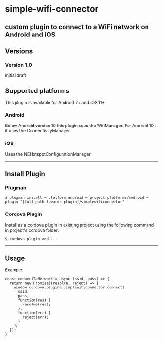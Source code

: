 # simple-wifi-connector
 custom plugin to connect to a WiFi network on Android and iOS
---
## Versions
### Version 1.0

  initial draft
## Supported platforms
 This plugin is available for Android 7+ and iOS 11+
### Android
 Below Android version 10 this plugin uses the WifiManager. For Android 10+ it uses the ConnectivityManager.
### iOS
 Uses the NEHotspotConfigurationManager
 
---
## Install Plugin
### Plugman
```
$ plugman install — platform android — project platforms/android — plugin "[full-path-towards-plugin]/simplewificonnector"
```
### Cordova Plugin
 Install as a cordova plugin in existing project using the following command in project's cordova folder:
```
$ cordova plugin add ...
```
---
## Usage
 Example:
```
const connectToNetwork = async (ssid, pass) => {
  return new Promise((resolve, reject) => {
    window.cordova.plugins.simplewificonnector.connect(
      ssid,
      pass,
      function(res) {
        resolve(res);
      },
      function(err) {
        reject(err);
      }
    );
  });
}
```
